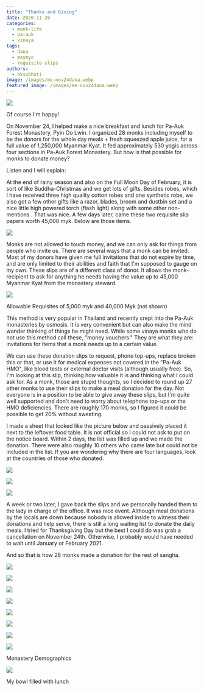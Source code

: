 ```yaml
---
title: "Thanks and Giving"
date: 2020-11-26
categories: 
  - monk-life
  - pa-auk
  - vinaya
tags: 
  - dana
  - maymyo
  - requisite-slips
authors: 
  - bksubhuti
image: /images/me-nov24dana.webp
featured_image: /images/me-nov24dana.webp
---
```


![](/images/me-nov24dana-1024x768.webp)

Of course I'm happy!

On November 24, I helped make a nice breakfast and lunch for Pa-Auk Forest Monastery, Pyin Oo Lwin. I organized 28 monks including myself to be the donors for the whole day meals + fresh squeezed apple juice, for a full value of 1,250,000 Myanmar Kyat. It fed approximately 530 yogis across four sections in Pa-Auk Forest Monastery. But how is that possible for monks to donate money?

Listen and I will explain:

At the end of rainy season and also on the Full Moon Day of February, it is sort of like Buddha-Christmas and we get lots of gifts. Besides robes, which I have received three high quality cotton robes and one synthetic robe, we also got a few other gifts like a razor, blades, broom and dustbin set and a nice little high powered torch (flash light) along with some other non-mentions . That was nice. A few days later, came these two requisite slip papers worth 45,000 myk. Below are those items.

![](/images/kathina2020.webp)

Monks are not allowed to touch money, and we can only ask for things from people who invite us. There are several ways that a monk can be invited. Most of my donors have given me full invitations that do not expire by time, and are only limited to their abilities and faith that I'm supposed to gauge on my own. These slips are of a different class of donor. It allows the monk-recipient to ask for anything he needs having the value up to 45,000 Myanmar Kyat from the monastery steward.

![](/images/slip-close-up.webp)

Allowable Requisites of 5,000 myk and 40,000 Myk (not shown)

This method is very popular in Thailand and recently crept into the Pa-Auk monasteries by osmosis. It is very convenient but can also make the mind wander thinking of things he might need. While some vinaya monks who do not use this method call these, "money vouchers." They are what they are: invitations for items that a monk needs up to a certain value.

We can use these donation slips to request, phone top-ups, replace broken this or that, or use it for medical expenses not covered in the "Pa-Auk HMO", like blood tests or external doctor visits (although usually free). So, I'm looking at this slip, thinking how valuable it is and thinking what I could ask for. As a monk, those are stupid thoughts, so I decided to round up 27 other monks to use their slips to make a meal donation for the day. Not everyone is in a position to be able to give away these slips, but I'm quite well supported and don't need to worry about telephone top-ups or the HMO deficiencies. There are roughly 170 monks, so I figured it could be possible to get 20% without sweating.

I made a sheet that looked like the picture below and passively placed it next to the leftover food table. It is not official so I could not ask to put on the notice board. Within 2 days, the list was filled up and we made the donation. There were also roughly 10 others who came late but could not be included in the list. If you are wondering why there are four languages, look at the countries of those who donated.

![](/images/dana-notice-1.webp)

![](/images/namelist-768x1024.webp)

![](/images/slips-519x1024.webp)

A week or two later, I gave back the slips and we personally handed them to the lady in charge of the office. It was nice event. Although meal donations by the locals are down because nobody is allowed inside to witness their donations and help serve, there is still a long waiting list to donate the daily meals. I tried for Thanksgiving Day but the best I could do was grab a cancellation on November 24th. Otherwise, I probably would have needed to wait until January or February 2021.

And so that is how 28 monks made a donation for the rest of sangha.

![](/images/food1-nov24.webp)

![](/images/food2-nov24.webp)

![](/images/food4-nov24.webp)

![](/images/food3-monks-nov24.webp)

![](/images/food5-nov24.webp)

![](/images/food6-nov24.webp)

![](/images/food7-nov24.webp)

![](/images/MealTotals-1024x768.webp)

Monastery Demographics

![](/images/mybowl-nov24-1-1024x768.webp)

My bowl filled with lunch